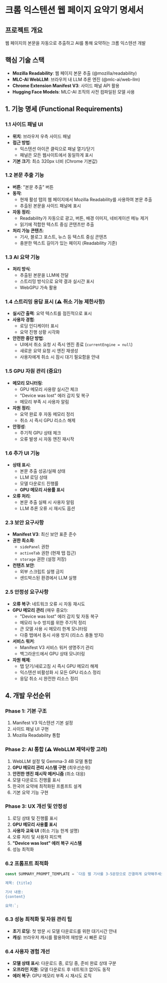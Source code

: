 # 크롬 익스텐션 웹 페이지 요약기 명세서

## 프로젝트 개요

웹 페이지의 본문을 자동으로 추출하고 AI를 통해 요약하는 크롬 익스텐션 개발

## 핵심 기술 스택

- **Mozilla Readability**: 웹 페이지 본문 추출 (@mozilla/readability)
- **MLC-AI WebLLM**: 브라우저 내 LLM 추론 엔진 (@mlc-ai/web-llm)
- **Chrome Extension Manifest V3**: 사이드 패널 API 활용
- **Hugging Face Models**: MLC-AI 조직의 사전 컴파일된 모델 사용

## 1. 기능 명세 (Functional Requirements)

### 1.1 사이드 패널 UI

- **위치**: 브라우저 우측 사이드 패널
- **접근 방법**:
  - 익스텐션 아이콘 클릭으로 패널 열기/닫기
  - 패널은 모든 웹사이트에서 동일하게 표시
- **기본 크기**: 최소 320px 너비 (Chrome 기본값)

### 1.2 본문 추출 기능

- **버튼**: "본문 추출" 버튼
- **동작**:
  - 현재 활성 탭의 웹 페이지에서 Mozilla Readability를 사용하여 본문 추출
  - 추출된 본문을 사이드 패널에 표시
- **자동 정리**:
  - Readability가 자동으로 광고, 버튼, 배경 이미지, 네비게이션 메뉴 제거
  - 읽기에 적합한 텍스트 중심 콘텐츠만 추출
- **처리 가능 콘텐츠**:
  - 기사, 블로그 포스트, 뉴스 등 텍스트 중심 콘텐츠
  - 충분한 텍스트 길이가 있는 페이지 (Readability 기준)

### 1.3 AI 요약 기능

- **처리 방식**:
  - 추출된 본문을 LLM에 전달
  - 스트리밍 방식으로 요약 결과 실시간 표시
  - WebGPU 가속 활용

### 1.4 스트리밍 응답 표시 (⚠️ 취소 기능 제한사항)

- **실시간 출력**: 요약 텍스트를 점진적으로 표시
- **사용자 경험**:
  - 로딩 인디케이터 표시
  - 요약 진행 상황 시각화
- **안전한 중단 방법**:
  - UI에서 취소 요청 시 즉시 엔진 종료 (`currentEngine = null`)
  - 새로운 요약 요청 시 엔진 재생성
  - 사용자에게 취소 시 잠시 대기 필요함을 안내

### 1.5 GPU 자원 관리 (중요!)

- **메모리 모니터링**:
  - GPU 메모리 사용량 실시간 체크
  - "Device was lost" 에러 감지 및 복구
  - 메모리 부족 시 사용자 알림
- **자원 정리**:
  - 요약 완료 후 자동 메모리 정리
  - 취소 시 즉시 GPU 리소스 해제
- **안정성**:
  - 주기적 GPU 상태 체크
  - 오류 발생 시 자동 엔진 재시작

### 1.6 추가 UI 기능

- **상태 표시**:
  - 본문 추출 성공/실패 상태
  - LLM 로딩 상태
  - 모델 다운로드 진행률
  - **GPU 메모리 사용률 표시**
- **오류 처리**:
  - 본문 추출 실패 시 사용자 알림
  - LLM 추론 오류 시 재시도 옵션

### 2.3 보안 요구사항

- **Manifest V3**: 최신 보안 표준 준수
- **권한 최소화**:
  - `sidePanel` 권한
  - `activeTab` 권한 (현재 탭 접근)
  - `storage` 권한 (설정 저장)
- **컨텐츠 보안**:
  - 외부 스크립트 실행 금지
  - 샌드박스된 환경에서 LLM 실행

### 2.5 안정성 요구사항

- **오류 복구**: 네트워크 오류 시 자동 재시도
- **GPU 메모리 관리** (매우 중요!):
  - "Device was lost" 에러 감지 및 자동 복구
  - 메모리 누수 방지를 위한 주기적 정리
  - 큰 모델 사용 시 메모리 한계 모니터링
  - 다중 탭에서 동시 사용 방지 (리소스 충돌 방지)
- **서비스 워커**:
  - Manifest V3 서비스 워커 생명주기 관리
  - 백그라운드에서 GPU 상태 모니터링
- **자원 해제**:
  - 탭 닫기/새로고침 시 즉시 GPU 메모리 해제
  - 익스텐션 비활성화 시 모든 GPU 리소스 정리
  - 응답 취소 시 완전한 리소스 정리

## 4. 개발 우선순위

### Phase 1: 기본 구조

1. Manifest V3 익스텐션 기본 설정
2. 사이드 패널 UI 구현
3. Mozilla Readability 통합

### Phase 2: AI 통합 (⚠️ WebLLM 제약사항 고려)

1. WebLLM 설정 및 Gemma-3 4B 모델 통합
2. **GPU 메모리 관리 시스템 구현** (최우선순위)
3. **안전한 엔진 재시작 메커니즘** (취소 대응)
4. 모델 다운로드 진행률 표시
5. 한국어 요약에 최적화된 프롬프트 설계
6. 기본 요약 기능 구현

### Phase 3: UX 개선 및 안정성

1. 로딩 상태 및 진행률 표시
2. **GPU 메모리 사용률 표시**
3. **사용자 교육 UI** (취소 기능 한계 설명)
4. 오류 처리 및 사용자 피드백
5. **"Device was lost" 에러 복구 시스템**
6. 성능 최적화

### 6.2 프롬프트 최적화

```javascript
const SUMMARY_PROMPT_TEMPLATE = `다음 웹 기사를 3-5문장으로 간결하게 요약해주세요. 핵심 내용과 주요 포인트를 포함해야 합니다.

제목: {title}

기사 내용:
{content}

요약:`;
```

### 6.3 성능 최적화 및 자원 관리 팁

- **초기 로딩**: 첫 방문 시 모델 다운로드를 위한 대기시간 안내
- **캐싱**: 브라우저 캐시를 활용하여 재방문 시 빠른 로딩

### 6.4 사용자 경험 개선

- **모델 상태 표시**: 다운로드 중, 로딩 중, 준비 완료 상태 구분
- **오프라인 지원**: 모델 다운로드 후 네트워크 없이도 동작
- **에러 복구**: GPU 메모리 부족 시 재시도 로직
